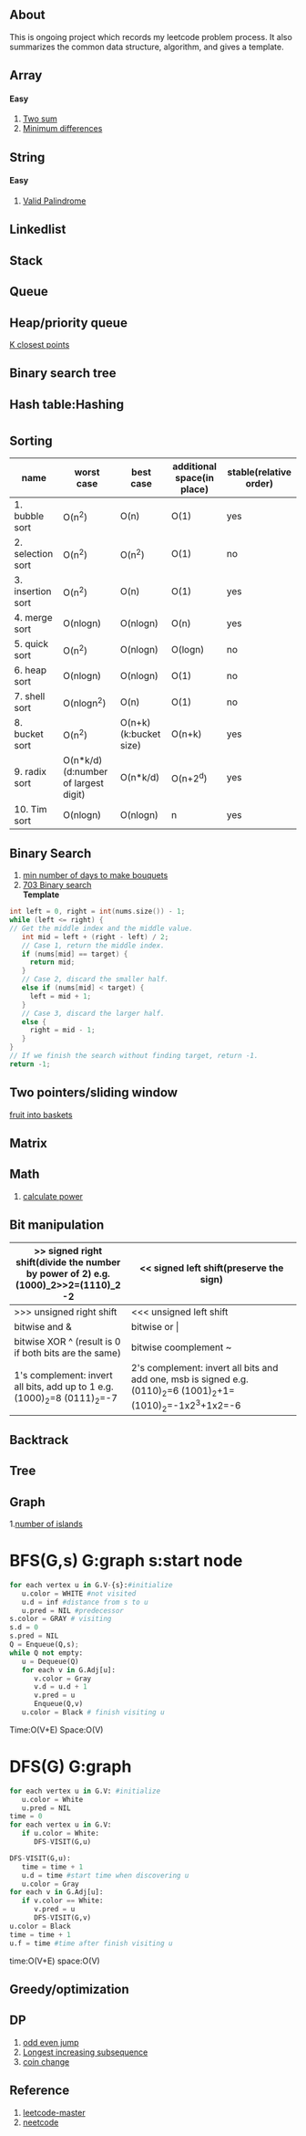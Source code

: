 ## About
This is ongoing project which records my leetcode problem process. It also summarizes the common data structure, algorithm, and gives a template.<br>
## Array
#### Easy
1. [Two sum](https://leetcode.com/problems/two-sum/)
2. [Minimum differences](https://leetcode.com/problems/minimum-difference-between-largest-and-smallest-value-in-three-moves/description/)
## String
#### Easy
1. [Valid Palindrome](https://leetcode.com/problems/valid-palindrome/description/)
## Linkedlist
## Stack
## Queue
## Heap/priority queue
[K closest points](https://leetcode.com/problems/k-closest-points-to-origin/description/)
## Binary search tree
## Hash table:Hashing
# 
## Sorting
| name | worst case | best case | additional space(in place) | stable(relative order) |
| --- | ----------- | --- | --- | --- |
| 1. bubble sort | O(n<sup>2</sup>) | O(n) | O(1) | yes
| 2. selection sort | O(n<sup>2</sup>) | O(n<sup>2</sup>) | O(1) | no
| 3. insertion sort | O(n<sup>2</sup>) | O(n) | O(1) | yes
| 4. merge sort | O(nlogn) | O(nlogn) | O(n) | yes
| 5. quick sort | O(n<sup>2</sup>) | O(nlogn) | O(logn) | no
| 6. heap sort | O(nlogn) | O(nlogn)| O(1) | no
| 7. shell sort | O(nlogn<sup>2</sup>) | O(n) | O(1) | no
| 8. bucket sort | O(n<sup>2</sup>) | O(n+k) (k:bucket size)| O(n+k)| yes
| 9. radix sort | O(n*k/d) (d:number of largest digit) | O(n*k/d) | O(n+2<sup>d</sup>) | yes
| 10. Tim sort | O(nlogn) | O(nlogn) | n | yes
## Binary Search ##
1. [min number of days to make bouquets](https://leetcode.com/problems/minimum-number-of-days-to-make-m-bouquets/description/)
2. [703 Binary search](https://leetcode.com/problems/binary-search/description) <br>
__Template__
```cpp
int left = 0, right = int(nums.size()) - 1;
while (left <= right) {
// Get the middle index and the middle value. 
   int mid = left + (right - left) / 2;            
   // Case 1, return the middle index.
   if (nums[mid] == target) {
     return mid;
   } 
   // Case 2, discard the smaller half.
   else if (nums[mid] < target) {
     left = mid + 1;   
   } 
   // Case 3, discard the larger half.
   else {
     right = mid - 1;
   }
}        
// If we finish the search without finding target, return -1.
return -1;
```
## Two pointers/sliding window
[fruit into baskets](https://leetcode.com/problems/fruit-into-baskets/description/)
## Matrix
## Math 
1. [calculate power](https://leetcode.com/problems/powx-n/)
## Bit manipulation
|>> signed right shift(divide the number by power of 2) e.g. (1000)_2>>2=(1110)_2 -2|<< signed left shift(preserve the sign)
|--------------------------------------------------|----------------------------------------------------------------------|
|>>> unsigned right shift |<<< unsigned left shift
|bitwise and &  | bitwise or \| 
|bitwise XOR ^ (result is 0 if both bits are the same)| bitwise coomplement ~
|1's complement: invert all bits, add up to 1 e.g. (1000)<sub>2</sub>=8 (0111)<sub>2</sub>=-7 | 2's complement: invert all bits and add one, msb is signed e.g. (0110)<sub>2</sub>=6 (1001)<sub>2</sub>+1=(1010)<sub>2</sub>=-1x2<sup>3</sup>+1x2=-6
## Backtrack
## Tree
## Graph
1.[number of islands](https://leetcode.com/problems/number-of-islands/description/)
# BFS(G,s) G:graph s:start node
```py
for each vertex u in G.V-{s}:#initialize
   u.color = WHITE #not visited
   u.d = inf #distance from s to u
   u.pred = NIL #predecessor
s.color = GRAY # visiting
s.d = 0
s.pred = NIL
Q = Enqueue(Q,s);
while Q not empty:
   u = Dequeue(Q)
   for each v in G.Adj[u]:
      v.color = Gray
      v.d = u.d + 1
      v.pred = u
      Enqueue(Q,v)
   u.color = Black # finish visiting u
```
Time:O(V+E)
Space:O(V)
# DFS(G) G:graph
```py
for each vertex u in G.V: #initialize
   u.color = White
   u.pred = NIL
time = 0
for each vertex u in G.V:
   if u.color = White:
      DFS-VISIT(G,u)

DFS-VISIT(G,u):
   time = time + 1
   u.d = time #start time when discovering u
   u.color = Gray
for each v in G.Adj[u]:
   if v.color == White:
      v.pred = u
      DFS-VISIT(G,v)
u.color = Black
time = time + 1
u.f = time #time after finish visiting u
```
time:O(V+E) space:O(V)
## Greedy/optimization
## DP
1. [odd even jump](https://leetcode.com/problems/odd-even-jump/description/)
2. [Longest increasing subsequence](https://leetcode.com/problems/longest-increasing-subsequence/description/)
3. [coin change](https://leetcode.com/problems/coin-change/description)
## Reference
1. [leetcode-master](https://github.com/youngyangyang04/leetcode-master)
2. [neetcode](https://neetcode.io/practice)
